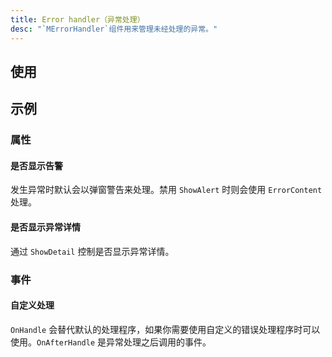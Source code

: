 ```yaml
---
title: Error handler（异常处理）
desc: "`MErrorHandler`组件用来管理未经处理的异常。"
---
```


## 使用

<masa-example file="Examples.components.error_handler.Usage"></masa-example>

<app-alert type="warning" content="非MASABlazor组件内发生的异常能捕获但不能维持原有的状态，如：`<button @onclick=''>throw exception</button>`。"></app-alert>

<app-alert content="生命周期里发生异常时会尝试使用 `ErrorContent` 代替。"></app-alert>

## 示例

### 属性

#### 是否显示告警

发生异常时默认会以弹窗警告来处理。禁用 `ShowAlert` 时则会使用 `ErrorContent` 处理。

<masa-example file="Examples.components.error_handler.ShowAlert"></masa-example>

#### 是否显示异常详情

通过 `ShowDetail` 控制是否显示异常详情。

<masa-example file="Examples.components.error_handler.ShowDetail"></masa-example>

### 事件

#### 自定义处理

`OnHandle` 会替代默认的处理程序，如果你需要使用自定义的错误处理程序时可以使用。`OnAfterHandle` 是异常处理之后调用的事件。

<masa-example file="Examples.components.error_handler.CustomHandler"></masa-example>
